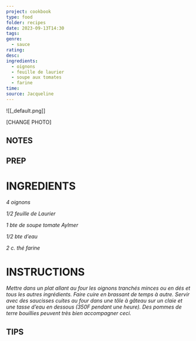 ```yaml
---
project: cookbook
type: food
folder: recipes
date: 2023-09-13T14:30
tags: 
genre:
  - sauce
rating: 
desc: 
ingredients:
  - oignons
  - feuille de laurier
  - soupe aux tomates
  - farine
time: 
source: Jacqueline
---
```


![[_default.png]]

[CHANGE PHOTO]


## NOTES




## PREP


# INGREDIENTS

_4 oignons_

_1/2 feuille de Laurier_

_1 bte de soupe tomate Aylmer_

_1/2 bte d’eau_

_2 c. thé farine_



# INSTRUCTIONS

_Mettre dans un plat allant au four les oignons_
_tranchés minces ou en dés et tous les autres_
_ingrédients. Faire cuire en brassant de temps_
_à autre. Servir avec des saucisses cuites au_
_four dans une tôle à gâteau sur un claie et_
_une tasse d’eau en dessous (350F pendant_
_une heure). Des pommes de terre bouillies_
_peuvent très bien accompagner ceci._



## TIPS



